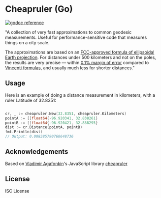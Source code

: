# Cheapruler (Go)

[![godoc reference](godoc.png)](https://godoc.org/github.com/JamesMilnerUK/cheapruler-go)

"A collection of very fast approximations to common geodesic measurements. Useful for performance-sensitive code that measures things on a city scale.

The approximations are based on an [FCC-approved formula of ellipsoidal Earth projection](https://www.gpo.gov/fdsys/pkg/CFR-2005-title47-vol4/pdf/CFR-2005-title47-vol4-sec73-208.pdf).
For distances under 500 kilometers and not on the poles,
the results are very precise — within [0.1% margin of error](#precision)
compared to [Vincenti formulas](https://en.wikipedia.org/wiki/Vincenty%27s_formulae),
and usually much less for shorter distances."

## Usage

Here  is an example of doing a distance measurement in kilometers, with a ruler Latitude of 32.8351:

```go

cr, _ := cheapruler.New(32.8351, cheapruler.Kilometers)
pointA := []float64{-96.920341, 32.838261}
pointB := []float64{-96.920421, 32.838295}
dist := cr.Distance(pointA, pointB)
fmt.Println(dist)
// Output: 0.008385790760648736

```

## Acknowledgements

Based on [Vladimir Agafonkin](https://github.com/mourner)'s JavaScript library [cheapruler](https://github.com/mapbox/cheap-ruler)

## License 

ISC License

